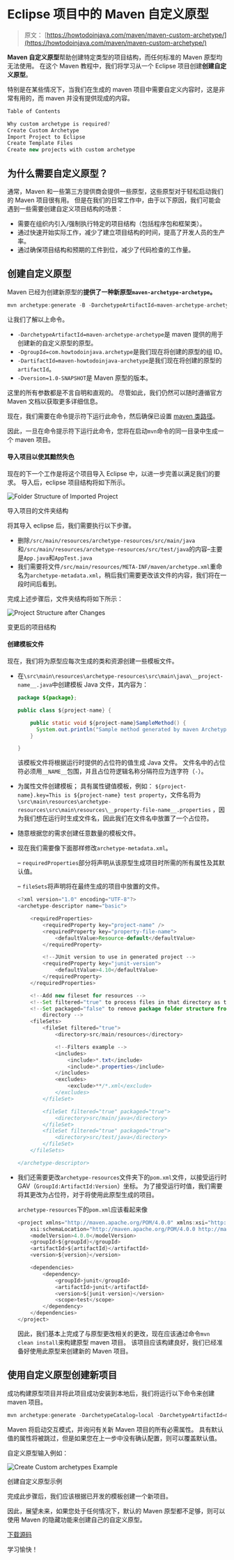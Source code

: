 # Eclipse 项目中的 Maven 自定义原型

> 原文： [https://howtodoinjava.com/maven/maven-custom-archetype/](https://howtodoinjava.com/maven/maven-custom-archetype/)

**Maven 自定义原型**帮助创建特定类型的项目结构，而任何标准的 Maven 原型均无法使用。 在这个 Maven 教程中，我们将学习从一个 Eclipse 项目创建**创建自定义原型**。

特别是在某些情况下，当我们在生成的 maven 项目中需要自定义内容时，这是非常有用的，而 maven 并没有提供现成的内容。

```java
Table of Contents

Why custom archetype is required?
Create Custom Archetype
Import Project to Eclipse
Create Template Files
Create new projects with custom archetype

```

## 为什么需要自定义原型？

通常，Maven 和一些第三方提供商会提供一些原型，这些原型对于轻松启动我们的 Maven 项目很有用。 但是在我们的日常工作中，由于以下原因，我们可能会遇到一些需要创建自定义项目结构的场景：

*   需要在组织内引入/强制执行特定的项目结构（包括程序包和框架类）。
*   通过快速开始实际工作，减少了建立项目结构的时间，提高了开发人员的生产率。
*   通过确保项目结构和预期的工件到位，减少了代码检查的工作量。

## 创建自定义原型

Maven 已经为创建新原型的**提供了一种新原型`maven-archetype-archetype`。**

```java
mvn archetype:generate -B -DarchetypeArtifactId=maven-archetype-archetype  -DgroupId=com.howtodoinjava.archetype -DartifactId=maven-howtodoinjava-archetype -Dversion=1.0-SNAPSHOT

```

让我们了解以上命令。

*   `-DarchetypeArtifactId=maven-archetype-archetype`是 maven 提供的用于创建新的自定义原型的原型。
*   `-DgroupId=com.howtodoinjava.archetype`是我们现在将创建的原型的组 ID。
*   `-DartifactId=maven-howtodoinjava-archetype`是我们现在将创建的原型的`artifactId`。
*   `-Dversion=1.0-SNAPSHOT`是 Maven 原型的版本。

这里的所有参数都是不言自明和直观的。 尽管如此，我们仍然可以随时遵循官方 Maven 文档以获取更多详细信息。

现在，我们需要在命令提示符下运行此命令，然后确保已设置 [maven 类路径](//howtodoinjava.com/maven/how-to-install-maven-on-windows-7/)。

因此，一旦在命令提示符下运行此命令，您将在启动`mvn`命令的同一目录中生成一个 maven 项目。

#### 导入项目以使其黯然失色

现在的下一个工作是将这个项目导入 Eclipse 中，以进一步完善以满足我们的要求。 导入后，eclipse 项目结构将如下所示。

![Folder Structure of Imported Project](img/7dce0e95265c15b2ad5b2f90c678d843.png)

导入项目的文件夹结构



将其导入 eclipse 后，我们需要执行以下步骤。

*   删除`/src/main/resources/archetype-resources/src/main/java`和`/src/main/resources/archetype-resources/src/test/java`的内容–主要是`App.java`和`AppTest.java`
*   我们需要将文件`/src/main/resources/META-INF/maven/archetype.xml`重命名为`archetype-metadata.xml`，稍后我们需要更改该文件的内容，我们将在一段时间后看到。

完成上述步骤后，文件夹结构将如下所示：

![Project Structure after Changes](img/eab9cc8dd0149458c00734c52ef091bf.png)

变更后的项目结构



#### 创建模板文件

现在，我们将为原型应每次生成的类和资源创建一些模板文件。

*   在`\src\main\resources\archetype-resources\src\main\java\__project-name__.java`中创建模板 Java 文件，其内容为：

    ```java
    package ${package};

    public class ${project-name} {

        public static void ${project-name}SampleMethod() {
          System.out.println("Sample method generated by maven Archetype..");
        }

    }

    ```

    该模板文件将根据运行时提供的占位符的值生成 Java 文件。 文件名中的占位符必须用`__NAME__`包围，并且占位符逻辑名称分隔符应为连字符（`-`）。

*   为属性文件创建模板； 具有属性键值模板，例如：
    `${project-name}.key=This is ${project-name} test property`，文件名将为`\src\main\resources\archetype-resources\src\main\resources\__property-file-name__.properties`
    ，因为我们想在运行时生成文件名，因此我们在文件名中放置了一个占位符。
*   随意根据您的需求创建任意数量的模板文件。
*   现在我们需要像下面那样修改`archetype-metadata.xml`。

    – `requiredProperties`部分将声明从该原型生成项目时所需的所有属性及其默认值。

    – `fileSets`将声明将在最终生成的项目中放置的文件。

    ```java
    <?xml version="1.0" encoding="UTF-8"?>
    <archetype-descriptor name="basic">

    	<requiredProperties>
    		<requiredProperty key="project-name" />
    		<requiredProperty key="property-file-name">
    			<defaultValue>Resource-default</defaultValue>
    		</requiredProperty>

    		<!--JUnit version to use in generated project -->
    		<requiredProperty key="junit-version">
    			<defaultValue>4.10</defaultValue>
    		</requiredProperty>
    	</requiredProperties>

    	<!--Add new fileset for resources -->
    	<!--Set filtered="true" to process files in that directory as templates -->
    	<!--Set packaged="false" to remove package folder structure from resource 
    		directory -->
    	<fileSets>
    		<fileSet filtered="true">
    			<directory>src/main/resources</directory>

    			<!--Filters example -->
    			<includes>
    				<include>*.txt</include>
    				<include>*.properties</include>
    			</includes>
    			<excludes>
    				<exclude>**/*.xml</exclude>
    			</excludes>
    		</fileSet>

    		<fileSet filtered="true" packaged="true">
    			<directory>src/main/java</directory>
    		</fileSet>
    		<fileSet filtered="true" packaged="true">
    			<directory>src/test/java</directory>
    		</fileSet>
    	</fileSets>

    </archetype-descriptor>

    ```

*   我们还需要更改`archetype-resources`文件夹下的`pom.xml`文件，以接受运行时 GAV（`GroupId:ArtifactId:Version`）坐标。 为了接受运行时值，我们需要将其更改为占位符，对于将使用此原型生成的项目。

    `archetype-resources`下的`pom.xml`应该看起来像

    ```java
    <project xmlns="http://maven.apache.org/POM/4.0.0" xmlns:xsi="http://www.w3.org/2001/XMLSchema-instance"
    	xsi:schemaLocation="http://maven.apache.org/POM/4.0.0 http://maven.apache.org/maven-v4_0_0.xsd">
    	<modelVersion>4.0.0</modelVersion>
    	<groupId>${groupId}</groupId>
    	<artifactId>${artifactId}</artifactId>
    	<version>${version}</version>

    	<dependencies>
    		<dependency>
    			<groupId>junit</groupId>
    			<artifactId>junit</artifactId>
    			<version>${junit-version}</version>
    			<scope>test</scope>
    		</dependency>
    	</dependencies>
    </project>

    ```

    因此，我们基本上完成了与原型更改相关的更改，现在应该通过命令`mvn clean install`来构建原型 maven 项目。 该项目应该构建良好，我们已经准备好使用此原型来创建新的 Maven 项目。

## 使用自定义原型创建新项目

成功构建原型项目并将此项目成功安装到本地后，我们将运行以下命令来创建 maven 项目。

```java
mvn archetype:generate -DarchetypeCatalog=local -DarchetypeArtifactId=maven-howtodoinjava-archetype -DarchetypeGroupId=com.howtodoinjava.archetype -DarchetypeVersion=1.0-SNAPSHOT

```

Maven 将启动交互模式，并询问有关新 Maven 项目的所有必需属性。 具有默认值的属性将被跳过，但是如果您在上一步中没有确认配置，则可以覆盖默认值。

自定义原型输入例如：

![Create Custom archetypes Example](img/32e904125b5cefbf8a576f6b780393cc.png)

创建自定义原型示例



完成此步骤后，我们应该根据已开发的模板创建一个新项目。

因此，展望未来，如果您处于任何情况下，默认的 Maven 原型都不足够，则可以使用 Maven 的隐藏功能来创建自己的自定义原型。

[下载源码](//howtodoinjava.com/wp-content/downloads/maven-howtodoinjava-archetype.zip)

学习愉快！